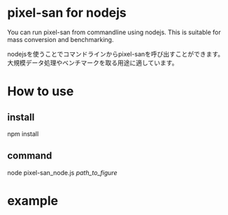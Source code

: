 # pixel-san for nodejs
You can run pixel-san from commandline using nodejs. This is suitable for mass conversion and benchmarking. 

nodejsを使うことでコマンドラインからpixel-sanを呼び出すことができます。大規模データ処理やベンチマークを取る用途に適しています。

# How to use

## install
npm install

## command
node pixel-san_node.js _path_to_figure_ 

# example